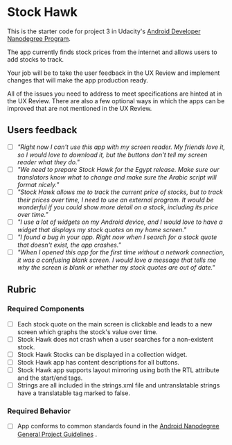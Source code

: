 # Stock Hawk

This is the starter code for project 3 in Udacity's [Android Developer Nanodegree Program](https://www.udacity.com/course/android-developer-nanodegree-by-google--nd801).

The app currently finds stock prices from the internet and allows users to add stocks to track.

Your job will be to take the user feedback in the UX Review and implement changes that will make the app production ready.

All of the issues you need to address to meet specifications are hinted at in the UX Review. There are also a few optional ways in which the apps can be improved that are not mentioned in the UX Review.

## Users feedback

- [ ] *"Right now I can't use this app with my screen reader. My friends love it, so I would love to download it, but the buttons don't tell my screen reader what they do."*
- [ ] *"We need to prepare Stock Hawk for the Egypt release. Make sure our translators know what to change and make sure the Arabic script will format nicely."*
- [ ] *"Stock Hawk allows me to track the current price of stocks, but to track their prices over time, I need to use an external program. It would be wonderful if you could show more detail on a stock, including its price over time."*
- [ ] *"I use a lot of widgets on my Android device, and I would love to have a widget that displays my stock quotes on my home screen."*
- [ ] *"I found a bug in your app. Right now when I search for a stock quote that doesn't exist, the app crashes."*
- [ ] *"When I opened this app for the first time without a network connection, it was a confusing blank screen. I would love a message that tells me why the screen is blank or whether my stock quotes are out of date."*

## Rubric
### Required Components
- [ ] Each stock quote on the main screen is clickable and leads to a new screen which graphs the stock's value over time.
- [ ] Stock Hawk does not crash when a user searches for a non-existent stock.
- [ ] Stock Hawk Stocks can be displayed in a collection widget.
- [ ] Stock Hawk app has content descriptions for all buttons.
- [ ] Stock Hawk app supports layout mirroring using both the RTL attribute and the start/end tags.
- [ ] Strings are all included in the strings.xml file and untranslatable strings have a translatable tag marked to false.

### Required Behavior
- [ ] App conforms to common standards found in the [Android Nanodegree General Project Guidelines](http://udacity.github.io/android-nanodegree-guidelines/core.html) .